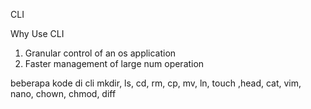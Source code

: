 CLI

Why Use CLI

1. Granular control of an os application
2. Faster management of large num operation

beberapa kode di cli
mkdir, ls, cd, rm, cp, mv, ln, touch ,head, cat, vim, nano, chown, chmod, diff
